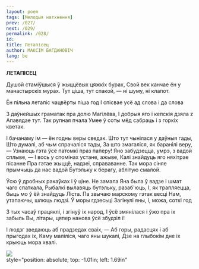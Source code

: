 ```yaml
---
layout: poem
tags: [Мелодыя натхнення]
prev: /027/
next: /029/
permalink: /028/
id: 
title: Летапісец
author: МАКСІМ БАГДАНОВІЧ
lang: be
---
```



 
**ЛЕТАПІСЕЦ**

Душой стаміўшыся ў жыццёвых цяжкіх бурах, Свой век канчае ён у манастырскіх мурах. Тут ціша, тут спакой, — ні шуму, ні клапот.

Ён пільна летапіс чацвёрты піша год I спісвае усё ад слова і да слова

3 даўнейшых граматак пра долю Магілёва, I добрыя яго і кепскія дзяла  z Апавядае тут. Так рупная пчала Умее ў соты мёд сабраць і з горкіх кветак.

I бачанаму ім — ён годны веры сведак. Што тут чынілася у даўныя гады, Што думалі, аб чым спрачаліся тады, За што змагаліся, як баранілі веру, — Узнаюць гэта ўсё патомкі праз паперу! Яно забудзецца, умрэ, з вадой сплыве, — I вось у спомінах устане, ажыве, Калі знайдуць яго няхітрае пісанне Пра гэтае жыццё, надзеі, справаванне. Так мора сіняе прымчыць да нас вадой Бутэльку к берагу, аблітую смалой.

Ўсю ў дробных ракаўках і ў ціне. He замала Яна была ў вадзе і шмат чаго спаткала, Рыбалкі вылавяць бутэльку, разаб'юць, I, як трапляецца, быць мо ў ёй знайдуць Ліста. Па звычаю марскому гэтак весці Нам, утапаючы, шлюць людзі. Ў моры гдзесьці Загінулі яны, і, можа, соткі год

3 тых часаў працяклі, і згінуў іх народ, I ўсё змянілася і ўжо пра іх забыль Вы, літары, цяпер нанова ўсё збудзіл  і!

I людзг зведаюць аб прадзедах сваіх, — Аб горы, радасцях і аб прыгодах іх, Каму маліліся, чаго яны шукалі, Дзе на глыбокім дне іх крыюць мора хвалі.

![](2022-%D0%9C%D1%96%D0%BD%D1%81%D0%BA-%D0%BB%D1%83%D1%87%D0%BD%D0%B0%D1%81%D1%86%D1%8C-%D0%BC%D1%96%D0%BA%D0%BE%D0%BB%D0%B0-%D0%BC%D1%8F%D1%82%D0%BB%D1%96%D1%86%D0%BA%D1%96_html_e1fde316645072e9.jpg)  
style="position: absolute; top: -1.01in; left: 1.69in"
